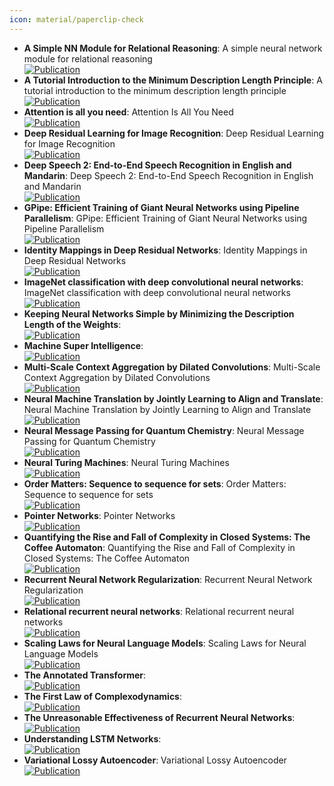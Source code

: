 ```yaml
---
icon: material/paperclip-check
---
```


- **A Simple NN Module for Relational Reasoning**: A simple neural network module for relational reasoning  
	[![Publication](https://img.shields.io/badge/Publication-Citations:0-blue?style=for-the-badge&logo=bookstack)](https://doi.org/10.48550/arXiv.1706.01427) 
- **A Tutorial Introduction to the Minimum Description Length Principle**: A tutorial introduction to the minimum description length principle  
	[![Publication](https://img.shields.io/badge/Publication-Citations:0-blue?style=for-the-badge&logo=bookstack)](https://doi.org/10.48550/arXiv.math/0406077) 
- **Attention is all you need**: Attention Is All You Need  
	[![Publication](https://img.shields.io/badge/Publication-Citations:0-blue?style=for-the-badge&logo=bookstack)](https://doi.org/10.48550/arXiv.1706.03762) 
- **Deep Residual Learning for Image Recognition**: Deep Residual Learning for Image Recognition  
	[![Publication](https://img.shields.io/badge/Publication-Citations:124830-blue?style=for-the-badge&logo=bookstack)](https://doi.org/10.1109/cvpr.2016.90) 
- **Deep Speech 2: End-to-End Speech Recognition in English and Mandarin**: Deep Speech 2: End-to-End Speech Recognition in English and Mandarin  
	[![Publication](https://img.shields.io/badge/Publication-Citations:0-blue?style=for-the-badge&logo=bookstack)](https://doi.org/10.48550/arXiv.1512.02595) 
- **GPipe: Efficient Training of Giant Neural Networks using Pipeline Parallelism**: GPipe: Efficient Training of Giant Neural Networks using Pipeline Parallelism  
	[![Publication](https://img.shields.io/badge/Publication-Citations:0-blue?style=for-the-badge&logo=bookstack)](https://doi.org/10.48550/arXiv.1811.06965) 
- **Identity Mappings in Deep Residual Networks**: Identity Mappings in Deep Residual Networks  
	[![Publication](https://img.shields.io/badge/Publication-Citations:4297-blue?style=for-the-badge&logo=bookstack)](https://doi.org/10.1007/978-3-319-46493-0_38) 
- **ImageNet classification with deep convolutional neural networks**: ImageNet classification with deep convolutional neural networks  
	[![Publication](https://img.shields.io/badge/Publication-Citations:24052-blue?style=for-the-badge&logo=bookstack)](https://doi.org/10.1145/3065386) 
- **Keeping Neural Networks Simple by Minimizing the Description Length of the Weights**:   
	[![Publication](https://img.shields.io/badge/Publication-Citations:N/A-blue?style=for-the-badge&logo=bookstack)](https://www.cs.toronto.edu/~hinton/absps/colt93) 
- **Machine Super Intelligence**:   
	[![Publication](https://img.shields.io/badge/Publication-Citations:N/A-blue?style=for-the-badge&logo=bookstack)](https://www.vetta.org/documents/Machine_Super_Intelligence) 
- **Multi-Scale Context Aggregation by Dilated Convolutions**: Multi-Scale Context Aggregation by Dilated Convolutions  
	[![Publication](https://img.shields.io/badge/Publication-Citations:0-blue?style=for-the-badge&logo=bookstack)](https://doi.org/10.48550/arXiv.1511.07122) 
- **Neural Machine Translation by Jointly Learning to Align and Translate**: Neural Machine Translation by Jointly Learning to Align and Translate  
	[![Publication](https://img.shields.io/badge/Publication-Citations:0-blue?style=for-the-badge&logo=bookstack)](https://doi.org/10.48550/arXiv.1409.0473) 
- **Neural Message Passing for Quantum Chemistry**: Neural Message Passing for Quantum Chemistry  
	[![Publication](https://img.shields.io/badge/Publication-Citations:0-blue?style=for-the-badge&logo=bookstack)](https://doi.org/10.48550/arXiv.1704.01212) 
- **Neural Turing Machines**: Neural Turing Machines  
	[![Publication](https://img.shields.io/badge/Publication-Citations:0-blue?style=for-the-badge&logo=bookstack)](https://doi.org/10.48550/arXiv.1410.5401) 
- **Order Matters: Sequence to sequence for sets**: Order Matters: Sequence to sequence for sets  
	[![Publication](https://img.shields.io/badge/Publication-Citations:0-blue?style=for-the-badge&logo=bookstack)](https://doi.org/10.48550/arXiv.1511.06391) 
- **Pointer Networks**: Pointer Networks  
	[![Publication](https://img.shields.io/badge/Publication-Citations:0-blue?style=for-the-badge&logo=bookstack)](https://doi.org/10.48550/arXiv.1506.03134) 
- **Quantifying the Rise and Fall of Complexity in Closed Systems: The Coffee Automaton**: Quantifying the Rise and Fall of Complexity in Closed Systems: The Coffee Automaton  
	[![Publication](https://img.shields.io/badge/Publication-Citations:0-blue?style=for-the-badge&logo=bookstack)](https://doi.org/10.48550/arXiv.1405.6903) 
- **Recurrent Neural Network Regularization**: Recurrent Neural Network Regularization  
	[![Publication](https://img.shields.io/badge/Publication-Citations:0-blue?style=for-the-badge&logo=bookstack)](https://doi.org/10.48550/arXiv.1409.2329) 
- **Relational recurrent neural networks**: Relational recurrent neural networks  
	[![Publication](https://img.shields.io/badge/Publication-Citations:0-blue?style=for-the-badge&logo=bookstack)](https://doi.org/10.48550/arXiv.1806.01822) 
- **Scaling Laws for Neural Language Models**: Scaling Laws for Neural Language Models  
	[![Publication](https://img.shields.io/badge/Publication-Citations:0-blue?style=for-the-badge&logo=bookstack)](https://doi.org/10.48550/arXiv.2001.08361) 
- **The Annotated Transformer**:   
	[![Publication](https://img.shields.io/badge/Publication-Citations:N/A-blue?style=for-the-badge&logo=bookstack)](https://nlp.seas.harvard.edu/annotated-transformer) 
- **The First Law of Complexodynamics**:   
	[![Publication](https://img.shields.io/badge/Publication-Citations:N/A-blue?style=for-the-badge&logo=bookstack)](https://scottaaronson.blog) 
- **The Unreasonable Effectiveness of Recurrent Neural Networks**:   
	[![Publication](https://img.shields.io/badge/Publication-Citations:N/A-blue?style=for-the-badge&logo=bookstack)](https://karpathy.github.io/2015/05/21/rnn-effectiveness) 
- **Understanding LSTM Networks**:   
	[![Publication](https://img.shields.io/badge/Publication-Citations:N/A-blue?style=for-the-badge&logo=bookstack)](https://colah.github.io/posts/2015-08-Understanding-LSTMs) 
- **Variational Lossy Autoencoder**: Variational Lossy Autoencoder  
	[![Publication](https://img.shields.io/badge/Publication-Citations:0-blue?style=for-the-badge&logo=bookstack)](https://doi.org/10.48550/arXiv.1611.02731) 

